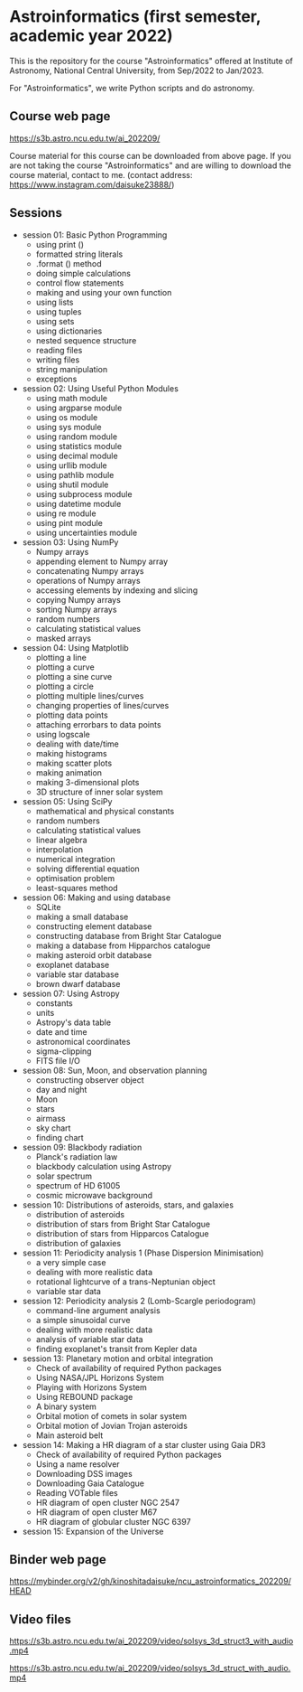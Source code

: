 # Astroinformatics (first semester, academic year 2022) #

This is the repository for the course "Astroinformatics" offered at Institute of Astronomy, National Central University, from Sep/2022 to Jan/2023.

For "Astroinformatics", we write Python scripts and do astronomy.

## Course web page ##

https://s3b.astro.ncu.edu.tw/ai_202209/

Course material for this course can be downloaded from above page.
If you are not taking the course "Astroinformatics" and are willing to download the course material, contact to me.
(contact address: https://www.instagram.com/daisuke23888/)

## Sessions ##

- session 01: Basic Python Programming
  - using print ()
  - formatted string literals
  - .format () method
  - doing simple calculations
  - control flow statements
  - making and using your own function
  - using lists
  - using tuples
  - using sets
  - using dictionaries
  - nested sequence structure
  - reading files
  - writing files
  - string manipulation
  - exceptions
- session 02: Using Useful Python Modules
  - using math module
  - using argparse module
  - using os module
  - using sys module
  - using random module
  - using statistics module
  - using decimal module
  - using urllib module
  - using pathlib module
  - using shutil module
  - using subprocess module
  - using datetime module
  - using re module
  - using pint module
  - using uncertainties module
- session 03: Using NumPy
  - Numpy arrays
  - appending element to Numpy array
  - concatenating Numpy arrays
  - operations of Numpy arrays
  - accessing elements by indexing and slicing
  - copying Numpy arrays
  - sorting Numpy arrays
  - random numbers
  - calculating statistical values
  - masked arrays
- session 04: Using Matplotlib
  - plotting a line
  - plotting a curve
  - plotting a sine curve
  - plotting a circle
  - plotting multiple lines/curves
  - changing properties of lines/curves
  - plotting data points
  - attaching errorbars to data points
  - using logscale
  - dealing with date/time
  - making histograms
  - making scatter plots
  - making animation
  - making 3-dimensional plots
  - 3D structure of inner solar system
- session 05: Using SciPy
  - mathematical and physical constants
  - random numbers
  - calculating statistical values
  - linear algebra
  - interpolation
  - numerical integration
  - solving differential equation
  - optimisation problem
  - least-squares method
- session 06: Making and using database
  - SQLite
  - making a small database
  - constructing element database
  - constructing database from Bright Star Catalogue
  - making a database from Hipparchos catalogue
  - making asteroid orbit database
  - exoplanet database
  - variable star database
  - brown dwarf database
- session 07: Using Astropy
  - constants
  - units
  - Astropy's data table
  - date and time
  - astronomical coordinates
  - sigma-clipping
  - FITS file I/O
- session 08: Sun, Moon, and observation planning
  - constructing observer object
  - day and night
  - Moon
  - stars
  - airmass
  - sky chart
  - finding chart
- session 09: Blackbody radiation
  - Planck's radiation law
  - blackbody calculation using Astropy
  - solar spectrum
  - spectrum of HD 61005
  - cosmic microwave background
- session 10: Distributions of asteroids, stars, and galaxies
  - distribution of asteroids
  - distribution of stars from Bright Star Catalogue
  - distribution of stars from Hipparcos Catalogue
  - distribution of galaxies
- session 11: Periodicity analysis 1 (Phase Dispersion Minimisation)
  - a very simple case
  - dealing with more realistic data
  - rotational lightcurve of a trans-Neptunian object
  - variable star data
- session 12: Periodicity analysis 2 (Lomb-Scargle periodogram)
  - command-line argument analysis
  - a simple sinusoidal curve
  - dealing with more realistic data
  - analysis of variable star data
  - finding exoplanet's transit from Kepler data
- session 13: Planetary motion and orbital integration
  - Check of availability of required Python packages
  - Using NASA/JPL Horizons System
  - Playing with Horizons System
  - Using REBOUND package
  - A binary system
  - Orbital motion of comets in solar system
  - Orbital motion of Jovian Trojan asteroids
  - Main asteroid belt
- session 14: Making a HR diagram of a star cluster using Gaia DR3
  - Check of availability of required Python packages
  - Using a name resolver
  - Downloading DSS images
  - Downloading Gaia Catalogue
  - Reading VOTable files
  - HR diagram of open cluster NGC 2547
  - HR diagram of open cluster M67
  - HR diagram of globular cluster NGC 6397
- session 15: Expansion of the Universe

## Binder web page ##

https://mybinder.org/v2/gh/kinoshitadaisuke/ncu_astroinformatics_202209/HEAD

## Video files ##

https://s3b.astro.ncu.edu.tw/ai_202209/video/solsys_3d_struct3_with_audio.mp4

https://s3b.astro.ncu.edu.tw/ai_202209/video/solsys_3d_struct_with_audio.mp4
